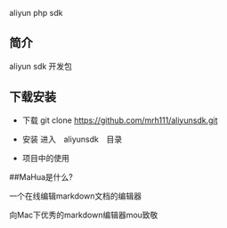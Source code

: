 
aliyun php sdk

## 简介
aliyun sdk 开发包

## 下载安装
* 下载
git clone https://github.com/mrh111/aliyunsdk.git

* 安装
进入　aliyunsdk　目录

* 项目中的使用

##MaHua是什么?

一个在线编辑markdown文档的编辑器

向Mac下优秀的markdown编辑器mou致敬
